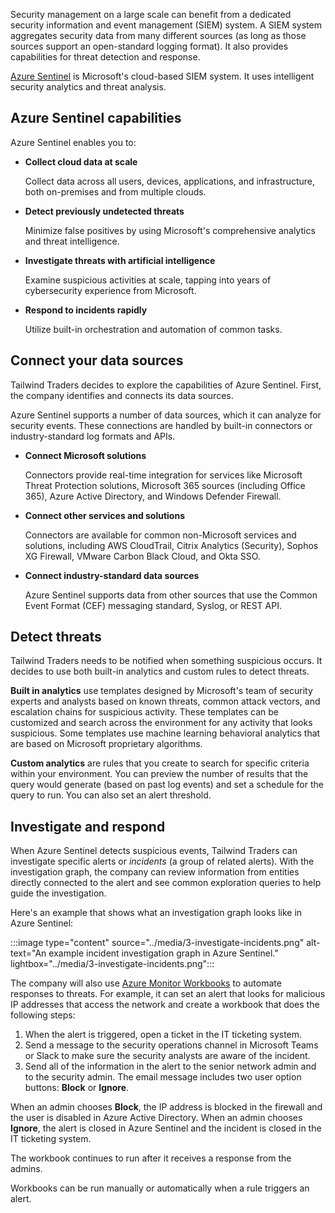 Security management on a large scale can benefit from a dedicated security information and event management (SIEM) system. A SIEM system aggregates security data from many different sources (as long as those sources support an open-standard logging format). It also provides capabilities for threat detection and response.

[Azure Sentinel](https://azure.microsoft.com/services/azure-sentinel/?azure-portal=true) is Microsoft's cloud-based SIEM system. It uses intelligent security analytics and threat analysis.

## Azure Sentinel capabilities

Azure Sentinel enables you to:

+ **Collect cloud data at scale**

    Collect data across all users, devices, applications, and infrastructure, both on-premises and from multiple clouds.
+ **Detect previously undetected threats**

    Minimize false positives by using Microsoft's comprehensive analytics and threat intelligence.
+ **Investigate threats with artificial intelligence** 

    Examine suspicious activities at scale, tapping into years of cybersecurity experience from Microsoft.
+ **Respond to incidents rapidly**

    Utilize built-in orchestration and automation of common tasks.

## Connect your data sources

Tailwind Traders decides to explore the capabilities of Azure Sentinel. First, the company identifies and connects its data sources.

Azure Sentinel supports a number of data sources, which it can analyze for security events. These connections are handled by built-in connectors or industry-standard log formats and APIs.

+ **Connect Microsoft solutions**

    Connectors provide real-time integration for services like Microsoft Threat Protection solutions, Microsoft 365 sources (including Office 365), Azure Active Directory, and Windows Defender Firewall.
+ **Connect other services and solutions**

    Connectors are available for common non-Microsoft services and solutions, including AWS CloudTrail, Citrix Analytics (Security), Sophos XG Firewall, VMware Carbon Black Cloud, and Okta SSO.
+ **Connect industry-standard data sources**

    Azure Sentinel supports data from other sources that use the Common Event Format (CEF) messaging standard, Syslog, or REST API.

## Detect threats

Tailwind Traders needs to be notified when something suspicious occurs. It decides to use both built-in analytics and custom rules to detect threats.

**Built in analytics** use templates designed by Microsoft's team of security experts and analysts based on known threats, common attack vectors, and escalation chains for suspicious activity. These templates can be customized and search across the environment for any activity that looks suspicious. Some templates use machine learning behavioral analytics that are based on Microsoft proprietary algorithms.

**Custom analytics** are rules that you create to search for specific criteria within your environment. You can preview the number of results that the query would generate (based on past log events) and set a schedule for the query to run. You can also set an alert threshold.

## Investigate and respond

When Azure Sentinel detects suspicious events, Tailwind Traders can investigate specific alerts or *incidents* (a group of related alerts). With the investigation graph, the company can review information from entities directly connected to the alert and see common exploration queries to help guide the investigation.

Here's an example that shows what an investigation graph looks like in Azure Sentinel:

:::image type="content" source="../media/3-investigate-incidents.png" alt-text="An example incident investigation graph in Azure Sentinel." lightbox="../media/3-investigate-incidents.png":::

The company will also use [Azure Monitor Workbooks](https://docs.microsoft.com/azure/azure-monitor/platform/workbooks-overview/?azure-portal=true) to automate responses to threats. For example, it can set an alert that looks for malicious IP addresses that access the network and create a workbook that does the following steps:

1. When the alert is triggered, open a ticket in the IT ticketing system.
1. Send a message to the security operations channel in Microsoft Teams or Slack to make sure the security analysts are aware of the incident.
1. Send all of the information in the alert to the senior network admin and to the security admin. The email message includes two user option buttons: **Block** or **Ignore**.

When an admin chooses **Block**, the IP address is blocked in the firewall and the user is disabled in Azure Active Directory. When an admin chooses **Ignore**, the alert is closed in Azure Sentinel and the incident is closed in the IT ticketing system.

The workbook continues to run after it receives a response from the admins.

Workbooks can be run manually or automatically when a rule triggers an alert.
